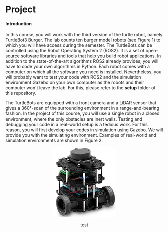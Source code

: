 # Project
#### Introduction 
In this course, you will work with the third version of the turtle robot, namely TurtleBot3 Burger. The lab counts ten burger model robots (see Figure 1) to which you will have access during the semester. The TurtleBots can be controlled using the Robot Operating System 2 (ROS2). It is a set of open-source software libraries and tools that help you build robot applications. In addition to the state-of-the-art algorithms ROS2 already provides, you will have to code your own algorithms in Python. Each robot comes with a computer on which all the software you need is installed. Nevertheless, you will probably want to test your code with ROS2 and the simulation environment Gazebo on your own computer as the robots and their computer won't leave the lab. For this, please refer to the **setup** folder of this repository. 

The TurtleBots are equipped with a front camera and a LiDAR sensor that gives a 360°-scan of the surrounding environment in a range-and-bearing fashion. In the project of this course, you will use a single robot in a closed environment, where the only obstacles are inert walls. Testing and debugging your code in a real-world setup is a tedious work. For this reason, you will first develop your codes in simulation using Gazebo. We will provide you with the simulating environment. Examples of real-world and simulation environments are shown in Figure 2.

<p align="center">
  <img src="./images/robot.jpg" width="200" />
</p>
<p align="center">
  test
</p>
